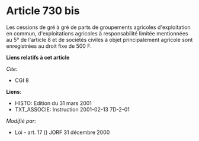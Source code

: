 # Article 730 bis

Les cessions de gré à gré de parts de groupements agricoles d'exploitation en commun, d'exploitations agricoles à
responsabilité limitée mentionnées au 5° de l'article 8 et de sociétés civiles à objet principalement agricole sont
enregistrées au droit fixe de 500 F.

**Liens relatifs à cet article**

_Cite_:

  - CGI 8

**Liens**:

  - HISTO: Edition du 31 mars 2001
  - TXT_ASSOCIE: Instruction 2001-02-13 7D-2-01

_Modifié par_:

  - Loi - art. 17 () JORF 31 décembre 2000
